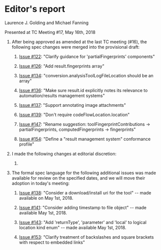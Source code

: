 # Editor's report

Laurence J. Golding and Michael Fanning

Presented at TC Meeting #17, May 16th, 2018

1. After being approved as amended at the last TC meeting (#16), the following spec changes were merged into the provisional draft:

    1. [Issue #122](https://github.com/oasis-tcs/sarif-spec/issues/122): "Clarify guidance for 'partialFingerprints' components"

    1. [Issue #126](https://github.com/oasis-tcs/sarif-spec/issues/126): "Add result.fingerprints array"

    1. [Issue #134](https://github.com/oasis-tcs/sarif-spec/issues/134): "conversion.analysisToolLogFileLocation should be an array"

    1. [Issue #136](https://github.com/oasis-tcs/sarif-spec/issues/136): "Make sure result.id explicitly notes its relevance to automation/results management systems"

    1. [Issue #137](https://github.com/oasis-tcs/sarif-spec/issues/137): "Support annotating image attachments"

    1. [Issue #139](https://github.com/oasis-tcs/sarif-spec/issues/139): "Don't require codeFlowLocation.location"

    1. [Issue #147](https://github.com/oasis-tcs/sarif-spec/issues/147): "Rename suggestion: toolFingerprintContributions -> partialFingerprints, computedFingerprints -> fingerprints"

    1. [Issue #154](https://github.com/oasis-tcs/sarif-spec/issues/154): "Define a "result management system" conformance profile"

1. I made the following changes at editorial discretion:

    1. 

1. The formal spec language for the following additional issues was made available for review on the specified dates, and we will move their adoption in today's meeting:

    1. [Issue #138](https://github.com/oasis-tcs/sarif-spec/issues/138): "Consider a download/install uri for the tool" -- made available on May 1st, 2018.

    1. [Issue #141](https://github.com/oasis-tcs/sarif-spec/issues/141): "Consider adding timestamp to file object" -- made available May 1st, 2018.

    1. [Issue #143](https://github.com/oasis-tcs/sarif-spec/issues/143): "Add 'returnType', 'parameter' and 'local' to logical location kind enum" -- made available May 1st, 2018.

    1. [Issue #153](https://github.com/oasis-tcs/sarif-spec/issues/153): "Clarify treatment of backslashes and square brackets with respect to embedded links"

